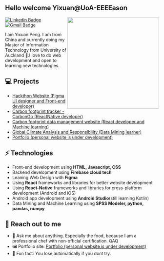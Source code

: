 <h2> Hello welcome Yixuan@UoA-EEEEason</h2>

<img align='right' src='http://www.jenyalestina.com/blog/wp-content/uploads/2019/05/web-development-1024x582.jpg' width='300"' alt="">

[![Linkedin Badge](https://img.shields.io/badge/-Lindkeden-blue?style=flat-square&logo=Linkedin&logoColor=white&link=https://www.linkedin.com/in/suyash-srivastava-458b0117)](https://www.linkedin.com/in/suyash-srivastava-458b01173)
[![Gmail Badge](https://img.shields.io/badge/-Gmail-Red?style=flat-square&logo=Gmail&logoColor=white&link=mailto:ypen781@aucklanduni.ac.nz)](mailto:ypen781@aucklanduni.ac.nz)

I am Yixuan Peng. I am from China and currently doing my Master of Information Technology from University of Auckland 🏫.I love to do web development and open to learning new technologies.

## 💻 Projects
* [Hackthon Website (Figma UI designer and Front-end developor)](https://github.com/UoA-EEEEason/Hackathon---Course-group-project)
* [Carbon footprint tracker - CarbonGo (ReactNative developer)](https://github.com/UoA-EEEEason/ReactNative-app-CarbonGo---Lying-Flat-group)
* [Carbon footprint data management website (React developer and Machine learning)](https://github.com/UoA-EEEEason/React-website-CarbonGo---Lying-Flat-group)
* [Global Climate Analysis and Responsibility (Data Mining learner)](https://github.com/UoA-EEEEason/Data-Mining-Project---Python-version)
* [Portfolio (personal website is under development)](https://github.com/UoA-EEEEason)

## ⚡ Technologies
- Front-end development using **HTML, Javascript, CSS**
- Backend development using **Firebase cloud tech**
- Leaning Web Design with **Figma**
- Using **React** frameworks and libraries for better website development
- Using **React-Native** frameworks and libraries for cross-platform development (Android and iOS)
- Android app development using **Android Studio**(still learning Kotlin)
- Data Mining and Machine Learning using **SPSS Modeler, python, pandas, numpy**

## 👋 Reach out to me
- 💬 Ask me about anything. Especially the food, because I am a professional chef with non-official certification. QAQ
- 🖼️ Portfolio site: [Portfolio (personal website is under development)](https://github.com/UoA-EEEEason)
- 💎 Fun fact: You lose automatically if you dont try.
